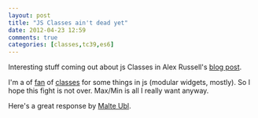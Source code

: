 ```yaml
---
layout: post
title: "JS Classes ain't dead yet"
date: 2012-04-23 12:59
comments: true
categories: [classes,tc39,es6]
---
```

Interesting stuff coming out about js Classes in Alex Russell's [blog post](http://infrequently.org/2012/04/class-warfare/).

I'm a of [fan](http://hellowurld.heroku.com/blog/2012/04/19/responsive-modules/) of [classes](https://github.com/jreading/JsModuleBoilerplate) for some things in js (modular widgets, mostly). So I hope this fight is not over. Max/Min is all I really want anyway.

Here's a great response by [Malte Ubl](https://plus.google.com/u/1/116910304844117268718/posts/WRWBXpi5e2f).
